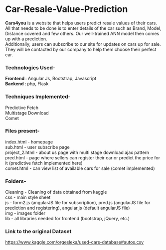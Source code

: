 # Car-Resale-Value-Prediction
<b>Cars4you</b> is a website that helps users predict resale values of their cars. All that needs to be done is to enter details of the car such as Brand, Model, Distance covered and few others. Our well-trained ANN model then comes up with a prediction.<br>
Additionally, users can subscribe to our site for updates on cars up for sale. They will be contacted by our company to help them choose their perfect car.<br>

### Technologies Used-
<b>Frontend </b> : Angular Js, Bootstrap, Javascript <br>
<b>Backend </b> : php, Flask <br>
### Techniques Implemented-
Predictive Fetch <br>
Multistage Download <br>
Comet <br>

### Files present-
index.html - homepage <br>
sub.html - user subscribe page <br>
project_2.html - about us page with multi stage download ajax pattern <br>
pred.html - page where sellers can register their car or predict the price for it (predictive fetch implemented here)<br>
comet.html - can view list of available cars for sale (comet implemented) <br>

### Folders- 
Cleaning - Cleaning of data obtained from kaggle <br>
css - main style sheet <br>
js - form2.js (angularJS file for subscription), pred.js (angularJS file for prediction and registering), angular.js (default angularJS file)<br>
img - images folder<br>
lib - all libraries needed for frontend (bootstrap, jQuery, etc.)

### Link to the original Dataset
https://www.kaggle.com/orgesleka/used-cars-database#autos.csv
